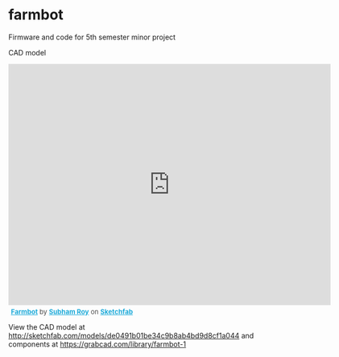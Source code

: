 # farmbot
Firmware and code for 5th semester minor project

CAD model
<div class="sketchfab-embed-wrapper"><iframe width="640" height="480" src="https://sketchfab.com/models/de0491b01be34c9b8ab4bd9d8cf1a044/embed" frameborder="0" allowvr allowfullscreen mozallowfullscreen="true" webkitallowfullscreen="true" onmousewheel=""></iframe>

<p style="font-size: 13px; font-weight: normal; margin: 5px; color: #4A4A4A;">
    <a href="https://sketchfab.com/models/de0491b01be34c9b8ab4bd9d8cf1a044?utm_medium=embed&utm_source=website&utm_campain=share-popup" target="_blank" style="font-weight: bold; color: #1CAAD9;">Farmbot</a>
    by <a href="https://sketchfab.com/syfluqs?utm_medium=embed&utm_source=website&utm_campain=share-popup" target="_blank" style="font-weight: bold; color: #1CAAD9;">Subham Roy</a>
    on <a href="https://sketchfab.com?utm_medium=embed&utm_source=website&utm_campain=share-popup" target="_blank" style="font-weight: bold; color: #1CAAD9;">Sketchfab</a>
</p>
</div>

View the CAD model at http://sketchfab.com/models/de0491b01be34c9b8ab4bd9d8cf1a044 and components at https://grabcad.com/library/farmbot-1
